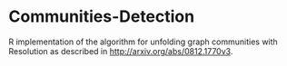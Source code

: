 Communities-Detection
=====================

R implementation of the algorithm for unfolding graph communities with Resolution as described in http://arxiv.org/abs/0812.1770v3.
